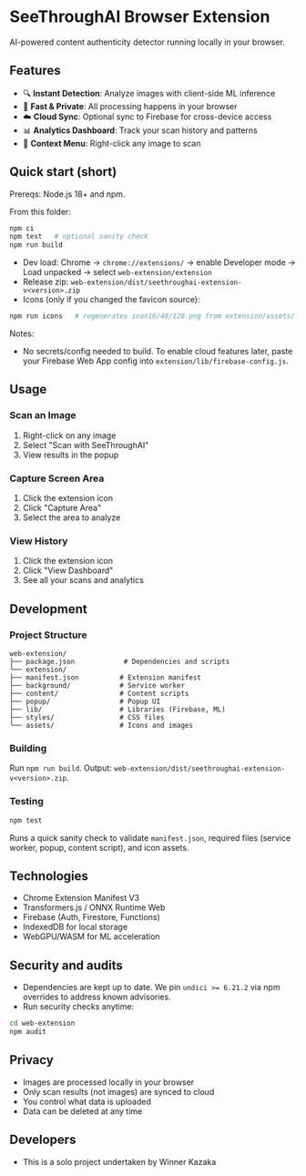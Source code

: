 # SeeThroughAI Browser Extension

AI-powered content authenticity detector running locally in your browser.

## Features

- 🔍 **Instant Detection**: Analyze images with client-side ML inference
- 🚀 **Fast & Private**: All processing happens in your browser
- ☁️ **Cloud Sync**: Optional sync to Firebase for cross-device access
- 📊 **Analytics Dashboard**: Track your scan history and patterns
- 🎯 **Context Menu**: Right-click any image to scan

## Quick start (short)

Prereqs: Node.js 18+ and npm.

From this folder:

```bash
npm ci
npm test   # optional sanity check
npm run build
```

- Dev load: Chrome → `chrome://extensions/` → enable Developer mode → Load unpacked → select `web-extension/extension`
- Release zip: `web-extension/dist/seethroughai-extension-v<version>.zip`
- Icons (only if you changed the favicon source):

```bash
npm run icons   # regenerates icon16/48/128.png from extension/assets/favicon48BWv2.svg
```

Notes:
- No secrets/config needed to build. To enable cloud features later, paste your Firebase Web App config into `extension/lib/firebase-config.js`.

## Usage

### Scan an Image

1. Right-click on any image
2. Select "Scan with SeeThroughAI"
3. View results in the popup

### Capture Screen Area

1. Click the extension icon
2. Click "Capture Area"
3. Select the area to analyze

### View History

1. Click the extension icon
2. Click "View Dashboard"
3. See all your scans and analytics


## Development

### Project Structure

```
web-extension/
├── package.json            # Dependencies and scripts
└── extension/
├── manifest.json          # Extension manifest
├── background/            # Service worker
├── content/               # Content scripts
├── popup/                 # Popup UI
├── lib/                   # Libraries (Firebase, ML)
├── styles/                # CSS files
└── assets/                # Icons and images
```

### Building

Run `npm run build`. Output: `web-extension/dist/seethroughai-extension-v<version>.zip`.

### Testing

```bash
npm test
```

Runs a quick sanity check to validate `manifest.json`, required files (service worker, popup, content script), and icon assets.

## Technologies

- Chrome Extension Manifest V3
- Transformers.js / ONNX Runtime Web
- Firebase (Auth, Firestore, Functions)
- IndexedDB for local storage
- WebGPU/WASM for ML acceleration

## Security and audits

- Dependencies are kept up to date. We pin `undici >= 6.21.2` via npm overrides to address known advisories.
- Run security checks anytime:

```bash
cd web-extension
npm audit
```

## Privacy

- Images are processed locally in your browser
- Only scan results (not images) are synced to cloud
- You control what data is uploaded
- Data can be deleted at any time

## Developers

- This is a solo project undertaken by Winner Kazaka